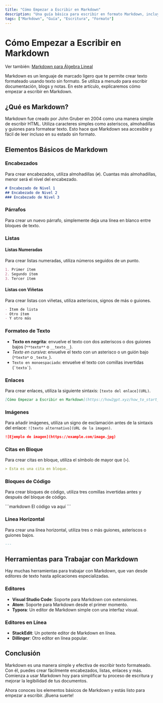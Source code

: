 ```yaml
---
title: "Cómo Empezar a Escribir en Markdown"
description: "Una guía básica para escribir en formato Markdown, incluyendo ejemplos y consejos para principiantes."
tags: ["Markdown", "Guía", "Escritura", "Formato"]
---
```


# Cómo Empezar a Escribir en Markdown

Ver también: [Markdown para Álgebra Lineal](/Markdown_for_Linear_Algebra)

Markdown es un lenguaje de marcado ligero que te permite crear texto formateado usando texto sin formato. Se utiliza a menudo para escribir documentación, blogs y notas. En este artículo, explicaremos cómo empezar a escribir en Markdown.

## ¿Qué es Markdown?

Markdown fue creado por John Gruber en 2004 como una manera simple de escribir HTML. Utiliza caracteres simples como asteriscos, almohadillas y guiones para formatear texto. Esto hace que Markdown sea accesible y fácil de leer incluso en su estado sin formato.

## Elementos Básicos de Markdown

### Encabezados

Para crear encabezados, utiliza almohadillas (`#`). Cuantas más almohadillas, menor será el nivel del encabezado.

```markdown
# Encabezado de Nivel 1
## Encabezado de Nivel 2
### Encabezado de Nivel 3
```

### Párrafos

Para crear un nuevo párrafo, simplemente deja una línea en blanco entre bloques de texto.

### Listas

#### Listas Numeradas

Para crear listas numeradas, utiliza números seguidos de un punto.

```markdown
1. Primer ítem
2. Segundo ítem
3. Tercer ítem
```

#### Listas con Viñetas

Para crear listas con viñetas, utiliza asteriscos, signos de más o guiones.

```markdown
- Ítem de lista
- Otro ítem
- Y otro más
```

### Formateo de Texto

- **Texto en negrita**: envuelve el texto con dos asteriscos o dos guiones bajos (`**texto**` o `__texto__`).
- *Texto en cursiva*: envuelve el texto con un asterisco o un guión bajo (`*texto*` o `_texto_`).
- `Texto en monoespaciado`: envuelve el texto con comillas invertidas (`` `texto` ``).

### Enlaces

Para crear enlaces, utiliza la siguiente sintaxis: `[texto del enlace](URL)`.

```markdown
[Cómo Empezar a Escribir en Markdown](https://how2gpt.xyz/how_to_start_writing_in_markdown/)
```

### Imágenes

Para añadir imágenes, utiliza un signo de exclamación antes de la sintaxis del enlace: `![texto alternativo](URL de la imagen)`.

```markdown
![Ejemplo de imagen](https://example.com/image.jpg)
```

### Citas en Bloque

Para crear citas en bloque, utiliza el símbolo de mayor que (`>`).

```markdown
> Esta es una cita en bloque.
```

### Bloques de Código

Para crear bloques de código, utiliza tres comillas invertidas antes y después del bloque de código.

\```markdown
El código va aquí
\```

### Línea Horizontal

Para crear una línea horizontal, utiliza tres o más guiones, asteriscos o guiones bajos.

```markdown
---
```

## Herramientas para Trabajar con Markdown

Hay muchas herramientas para trabajar con Markdown, que van desde editores de texto hasta aplicaciones especializadas.

### Editores

- **Visual Studio Code**: Soporte para Markdown con extensiones.
- **Atom**: Soporte para Markdown desde el primer momento.
- **Typora**: Un editor de Markdown simple con una interfaz visual.

### Editores en Línea

- **StackEdit**: Un potente editor de Markdown en línea.
- **Dillinger**: Otro editor en línea popular.

## Conclusión

Markdown es una manera simple y efectiva de escribir texto formateado. Con él, puedes crear fácilmente encabezados, listas, enlaces y más. Comienza a usar Markdown hoy para simplificar tu proceso de escritura y mejorar la legibilidad de tus documentos.

Ahora conoces los elementos básicos de Markdown y estás listo para empezar a escribir. ¡Buena suerte!